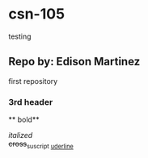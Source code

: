 # csn-105
testing

## Repo by: Edison Martinez
first repository
### 3rd header

** bold**

*italized*  
~~cross~~<sub>suscript</sup> 
<ins> uderline</ins> 

